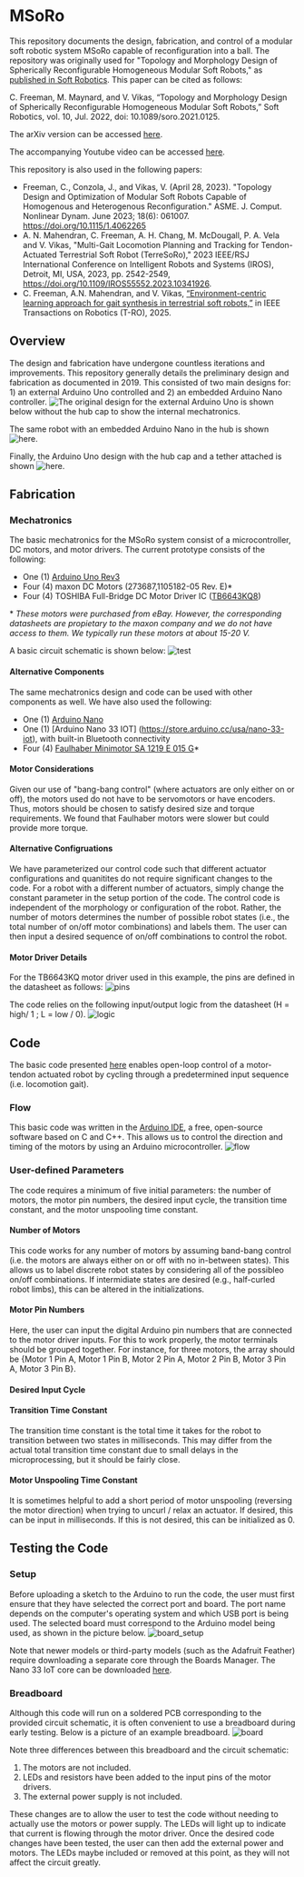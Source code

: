 # MSoRo
This repository documents the design, fabrication, and control of a modular soft robotic system MSoRo capable of reconfiguration into a ball. The repository was originally used for "Topology and Morphology Design of Spherically Reconfigurable Homogeneous Modular Soft Robots," as [published in Soft Robotics](https://www.liebertpub.com/doi/10.1089/soro.2021.0125). This paper can be cited as follows:

C. Freeman, M. Maynard, and V. Vikas, “Topology and Morphology Design of Spherically Reconfigurable Homogeneous Modular Soft Robots,” Soft Robotics, vol. 10, Jul. 2022, doi: 10.1089/soro.2021.0125.

The arXiv version can be accessed [here](https://arxiv.org/abs/2205.00544).  

The accompanying Youtube video can be accessed [here](https://www.youtube.com/watch?v=K-ZRhlJ1r1A).


This repository is also used in the following papers:
- Freeman, C., Conzola, J., and Vikas, V. (April 28, 2023). "Topology Design and Optimization of Modular Soft Robots Capable of Homogenous and Heterogenous Reconfiguration." ASME. J. Comput. Nonlinear Dynam. June 2023; 18(6): 061007. https://doi.org/10.1115/1.4062265
- A. N. Mahendran, C. Freeman, A. H. Chang, M. McDougall, P. A. Vela and V. Vikas, "Multi-Gait Locomotion Planning and Tracking for Tendon-Actuated Terrestrial Soft Robot (TerreSoRo)," 2023 IEEE/RSJ International Conference on Intelligent Robots and Systems (IROS), Detroit, MI, USA, 2023, pp. 2542-2549, https://doi.org/10.1109/IROS55552.2023.10341926.
- C. Freeman, A.N. Mahendran, and V. Vikas, [“Environment-centric learning approach for gait synthesis in terrestrial soft robots,”](https://arxiv.org/pdf/2402.03617) in IEEE Transactions on Robotics (T-RO), 2025.

## Overview
The design and fabrication have undergone countless iterations and improvements. This repository generally details the preliminary design and fabrication as documented in 2019. This consisted of two main designs for: 1) an external Arduino Uno controlled and 2) an embedded Arduino Nano controller. ![The original design](MSoRo_Arduino_Uno.JPG) for the external Arduino Uno is shown below without the hub cap to show the internal mechatronics. 



The same robot with an embedded Arduino Nano in the hub is shown ![here.](MSoRo_Arduino_Nano.JPG)

Finally, the Arduino Uno design with the hub cap and a tether attached is shown ![here.](MSoRo_With_Hub_Cap.JPG)
## Fabrication
### Mechatronics
The basic mechatronics for the MSoRo system consist of a microcontroller, DC motors, and motor drivers. The current prototype consists of the following:
- One (1) [Arduino Uno Rev3](https://store.arduino.cc/usa/arduino-uno-rev3)
- Four (4) maxon DC Motors (273687,1105182-05 Rev. E)*
- Four (4) TOSHIBA Full-Bridge DC Motor Driver IC ([TB6643KQ8](https://toshiba.semicon-storage.com/ap-en/semiconductor/product/motor-driver-ics/brushed-dc-motor-driver-ics/detail.TB6643KQ.html))

\*  *These motors were purchased from eBay. However, the corresponding datasheets are propietary to the maxon company and we do not have access to them. We typically run these motors at about 15-20 V.* 

A basic circuit schematic is shown below:
![test](MSoRo_Schematic.png)

#### Alternative Components
The same mechatronics design and code can be used with other components as well. We have also used the following:
- One (1) [Arduino Nano](https://store.arduino.cc/usa/arduino-nano)
- One (1) [Arduino Nano 33 IOT] (https://store.arduino.cc/usa/nano-33-iot), with built-in Bluetooth connectivity
- Four (4) [Faulhaber Minimotor SA 1219 E 015 G](https://www.faulhaber.com/en/products/series/1219g/)*

#### Motor Considerations
Given our use of "bang-bang control" (where actuators are only either on or off), the motors used do not have to be servomotors or have encoders. Thus, motors should be chosen to satisfy desired size and torque requirements. We found that Faulhaber motors were slower but could provide more torque. 

#### Alternative Configruations
We have parameterized our control code such that different actuator configurations and quanitites do not require significant changes to the code. For a robot with a different number of actuators, simply change the constant parameter in the setup portion of the code. The control code is independent of the morphology or configuration of the robot. Rather, the number of motors determines the number of possible robot states (i.e., the total number of on/off motor combinations) and labels them. The user can then input a desired sequence of on/off combinations to control the robot.

#### Motor Driver Details
For the TB6643KQ motor driver used in this example, the pins are defined in the datasheet as follows:
![pins](Pins.png)

The code relies on the following input/output logic from the datasheet (H = high/ 1 ; L = low / 0).
![logic](Driver_Logic.png)

## Code
The basic code presented [here](BasicMSoRo.ino) enables open-loop control of a motor-tendon actuated robot by cycling through a predetermined input sequence (i.e. locomotion gait). 

### Flow
This basic code was written in the [Arduino IDE](https://www.arduino.cc/en/main/software), a free, open-source software based on C and C++. This allows us to control the direction and timing of the motors by using an Arduino microcontroller.
![flow](Flowchart.png)

### User-defined Parameters
The code requires a minimum of five initial parameters: the number of motors, the motor pin numbers, the desired input cycle, the transition time constant, and the motor unspooling time constant. 
#### Number of Motors
This code works for any number of motors by assuming band-bang control (i.e. the motors are always either on or off with no in-between states). This allows us to label discrete robot states by considering all of the possibleo on/off combinations. If intermidiate states are desired (e.g., half-curled robot limbs), this can be altered in the initializations. 
#### Motor Pin Numbers
Here, the user can input the digital Arduino pin numbers that are connected to the motor driver inputs. For this to work properly, the motor terminals should be grouped together. For instance, for three motors, the array should be {Motor 1 Pin A, Motor 1 Pin B, Motor 2 Pin A, Motor 2 Pin B, Motor 3 Pin A, Motor 3 Pin B}.
#### Desired Input Cycle
#### Transition Time Constant
The transition time constant is the total time it takes for the robot to transition between two states in milliseconds. This may differ from the actual total transition time constant due to small delays in the microprocessing, but it should be fairly close. 
#### Motor Unspooling Time Constant
It is sometimes helpful to add a short period of motor unspooling (reversing the motor direction) when trying to uncurl / relax an actuator. If desired, this can be input in milliseconds. If this is not desired, this can be initialized as 0. 

## Testing the Code

### Setup
Before uploading a sketch to the Arduino to run the code, the user must first ensure that they have selected the correct port and board. The port name depends on the computer's operating system and which USB port is being used. The selected board must correspond to the Arduino model being used, as shown in the picture below. 
![board_setup](Setup.png)

Note that newer models or third-party models (such as the Adafruit Feather) require downloading a separate core through the Boards Manager. The Nano 33 IoT core can be downloaded [here](https://www.arduino.cc/en/Guide/NANO33IoT). 
### Breadboard
Although this code will run on a soldered PCB corresponding to the provided circuit schematic, it is often convenient to use a breadboard during early testing. Below is a picture of an example breadboard. 
![board](Breadboard.jpg)

Note three differences between this breadboard and the circuit schematic:
1. The motors are not included. 
2. LEDs and resistors have been added to the input pins of the motor drivers. 
3. The external power supply is not included. 

These changes are to allow the user to test the code without needing to actually use the motors or power supply. The LEDs will light up to indicate that current is flowing through the motor driver. Once the desired code changes have been tested, the user can then add the external power and motors. The LEDs maybe included or removed at this point, as they will not affect the circuit greatly. 
